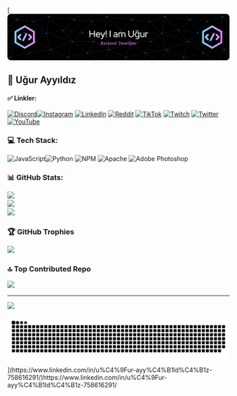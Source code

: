 [![Header](./g2.png)


## 👋 Uğur Ayyıldız 

#### ✅ Linkler:
[![Discord](https://img.shields.io/badge/Discord-%237289DA.svg?logo=discord&logoColor=white)](https://discord.gg/ugurayyildizx)[![Instagram](https://img.shields.io/badge/Instagram-%23E4405F.svg?logo=Instagram&logoColor=white)](https://instagram.com/ugurayyildizx) [![LinkedIn](https://img.shields.io/badge/LinkedIn-%230077B5.svg?logo=linkedin&logoColor=white)](https://linkedin.com/in/ugurayyildizx) [![Reddit](https://img.shields.io/badge/Reddit-%23FF4500.svg?logo=Reddit&logoColor=white)](https://reddit.com/user/ugurayyildizx) [![TikTok](https://img.shields.io/badge/TikTok-%23000000.svg?logo=TikTok&logoColor=white)](https://tiktok.com/@ugurayyildizx) [![Twitch](https://img.shields.io/badge/Twitch-%239146FF.svg?logo=Twitch&logoColor=white)](https://twitch.tv/ugurayyildizx) [![Twitter](https://img.shields.io/badge/Twitter-%231DA1F2.svg?logo=Twitter&logoColor=white)](https://twitter.com/ugurayyildizx) [![YouTube](https://img.shields.io/badge/YouTube-%23FF0000.svg?logo=YouTube&logoColor=white)](https://youtube.com/@ugurayyildizx) 

### 💻 Tech Stack:
![JavaScript](https://img.shields.io/badge/javascript-%23323330.svg?style=for-the-badge&logo=javascript&logoColor=%23F7DF1E)![Python](https://img.shields.io/badge/python-3670A0?style=for-the-badge&logo=python&logoColor=ffdd54) ![NPM](https://img.shields.io/badge/NPM-%23000000.svg?style=for-the-badge&logo=npm&logoColor=white) ![Apache](https://img.shields.io/badge/apache-%23D42029.svg?style=for-the-badge&logo=apache&logoColor=white) ![Adobe Photoshop](https://img.shields.io/badge/adobephotoshop-%2331A8FF.svg?style=for-the-badge&logo=adobephotoshop&logoColor=white)
### 📊 GitHub Stats:
![](https://github-readme-stats.vercel.app/api?username=ugurayyildizx&theme=dark&hide_border=false&include_all_commits=true&count_private=true)<br/>
![](https://github-readme-streak-stats.herokuapp.com/?user=ugurayyildizx&theme=dark&hide_border=false)<br/>
![](https://github-readme-stats.vercel.app/api/top-langs/?username=ugurayyildizx&theme=dark&hide_border=false&include_all_commits=true&count_private=true&layout=compact)

### 🏆 GitHub Trophies
![](https://github-profile-trophy.vercel.app/?username=ugurayyildizx&theme=radical&no-frame=true&no-bg=false&margin-w=4)

### 🔝 Top Contributed Repo
![](https://github-contributor-stats.vercel.app/api?username=ugurayyildizx&limit=5&theme=dark&combine_all_yearly_contributions=true)

---
[![](https://visitor-badge.laobi.icu/badge?page_id=ugurayyildizx.ugurayyildizx)](#)

<picture>
  <source
    media="(prefers-color-scheme: dark)"
    srcset="https://raw.githubusercontent.com/platane/snk/output/github-contribution-grid-snake-dark.svg"
  />
  <source
    media="(prefers-color-scheme: light)"
    srcset="https://raw.githubusercontent.com/platane/snk/output/github-contribution-grid-snake.svg"
  />
  <img
    alt="github contribution grid snake animation"
    src="https://raw.githubusercontent.com/platane/snk/output/github-contribution-grid-snake.svg"
  />
</picture>
<!-- Proudly created with GPRM ( https://gprm.itsvg.in ) -->





<br />
](https://www.linkedin.com/in/u%C4%9Fur-ayy%C4%B1ld%C4%B1z-758616291/)https://www.linkedin.com/in/u%C4%9Fur-ayy%C4%B1ld%C4%B1z-758616291/
